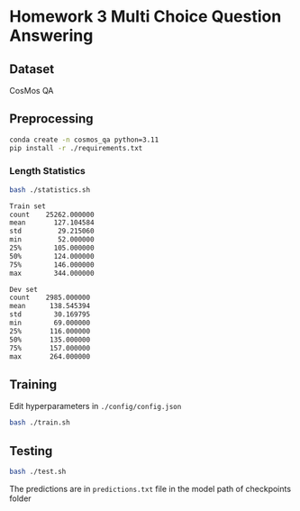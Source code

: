 # Homework 3 Multi Choice Question Answering

## Dataset
CosMos QA

## Preprocessing

```bash
conda create -n cosmos_qa python=3.11
pip install -r ./requirements.txt
```

### Length Statistics

```bash
bash ./statistics.sh
```

```bash
Train set
count    25262.000000
mean       127.104584
std         29.215060
min         52.000000
25%        105.000000
50%        124.000000
75%        146.000000
max        344.000000

Dev set
count    2985.000000
mean      138.545394
std        30.169795
min        69.000000
25%       116.000000
50%       135.000000
75%       157.000000
max       264.000000
```

## Training

Edit hyperparameters in `./config/config.json`

```bash
bash ./train.sh
```

## Testing

```bash
bash ./test.sh
```

The predictions are in `predictions.txt` file in the model path of checkpoints folder
